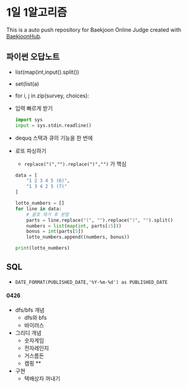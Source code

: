 # 1일 1알고리즘
This is a auto push repository for Baekjoon Online Judge created with [BaekjoonHub](https://github.com/BaekjoonHub/BaekjoonHub).


## 파이썬 오답노트

- list(map(int,input().split())

- set(list(a)

- for i, j in zip(survey, choices):

- 입력 빠르게 받기
  ```python
  import sys
  input = sys.stdin.readline()
  ```

- dequq 스택과 큐의 기능을 한 번에
- 로또 파싱하기 
  - `replace("(","").replace(")","")` 가 핵심
  ```python
  data = [
      "1 2 3 4 5 (6)",
      "1 3 4 2 5 (7)"
  ]
  
  lotto_numbers = []
  for line in data:
      # 괄호 제거 후 분할
      parts = line.replace("(", "").replace(")", "").split()
      numbers = list(map(int, parts[:5]))
      bonus = int(parts[5])
      lotto_numbers.append((numbers, bonus))
  
  print(lotto_numbers)
  ```

## SQL
- `DATE_FORMAT(PUBLISHED_DATE,'%Y-%m-%d') as PUBLISHED_DATE`


####   0426 
  - dfs/bfs 개념 
    - dfs와 bfs
    - 바이러스 
  - 그리디 개념 
    -  숫자게임
    -  전자레인지
    -  거스름돈
    -  캠핑 **
  - 구현
    - 택배상자 꺼내기
